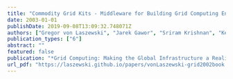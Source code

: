 ```yaml
---
title: "Commodity Grid Kits - Middleware for Building Grid Computing Environments"
date: 2003-01-01
publishDate: 2019-09-08T13:09:32.748071Z
authors: ["Gregor von Laszewski", "Jarek Gawor", "Sriram Krishnan", "Keith Jackson"]
publication_types: ["6"]
abstract: ""
featured: false
publication: "*Grid Computing: Making the Global Infrastructure a Reality*"
url_pdf: "https://laszewski.github.io/papers/vonLaszewski-grid2002book.pdf"
---
```



